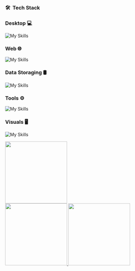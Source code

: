 <h3> 🛠 &nbsp;Tech Stack</h3>
<h3> Desktop 💻 </h3>  

  ![My Skills](https://skillicons.dev/icons?i=c,cpp,cs,py,java)
<h3> Web 🌐 </h3>  

  ![My Skills](https://skillicons.dev/icons?i=html,css,js,vue)
<h3> Data Storaging 🛢 </h3>  

  ![My Skills](https://skillicons.dev/icons?i=mysql,sqlite)
<h3> Tools ⚙️ </h3>  

  ![My Skills](https://skillicons.dev/icons?i=git,github,gitlab,rs)
<h3> Visuals 🖥 </h3>  

  ![My Skills](https://skillicons.dev/icons?i=ps,au,pr,blender)
<br/>

<a href="https://github.com/Anime-pdf">
  <img height="200px" src="http://github-profile-summary-cards.vercel.app/api/cards/profile-details?username=Anime-pdf&theme=default" />
  <br>
  <img height="200px" src="http://github-profile-summary-cards.vercel.app/api/cards/stats?username=Anime-pdf&theme=default" />
  <img height="200px" src="http://github-profile-summary-cards.vercel.app/api/cards/repos-per-language?username=Anime-pdf&theme=default" />
</a>

<br/>
